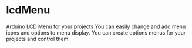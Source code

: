 # lcdMenu
Arduino LCD Menu for your projects
You can easily change and add menu icons and options to menu display. You can create options menus for your projects and control them.
